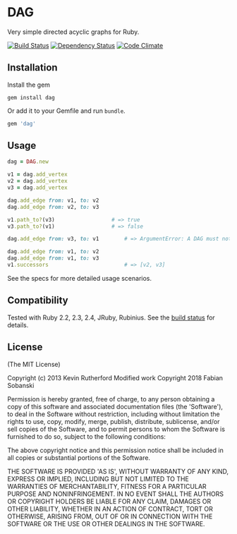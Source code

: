 # DAG

Very simple directed acyclic graphs for Ruby.

[![Build Status](https://travis-ci.org/kevinrutherford/dag.png)](https://travis-ci.org/kevinrutherford/dag)
[![Dependency
Status](https://gemnasium.com/kevinrutherford/dag.png)](https://gemnasium.com/kevinrutherford/dag)
[![Code
Climate](https://codeclimate.com/github/kevinrutherford/dag.png)](https://codeclimate.com/github/kevinrutherford/dag)

## Installation

Install the gem

```
gem install dag
```

Or add it to your Gemfile and run `bundle`.

``` ruby
gem 'dag'
```

## Usage

```ruby
dag = DAG.new

v1 = dag.add_vertex
v2 = dag.add_vertex
v3 = dag.add_vertex

dag.add_edge from: v1, to: v2
dag.add_edge from: v2, to: v3

v1.path_to?(v3)                  # => true
v3.path_to?(v1)                  # => false

dag.add_edge from: v3, to: v1        # => ArgumentError: A DAG must not have cycles

dag.add_edge from: v1, to: v2
dag.add_edge from: v1, to: v3
v1.successors                        # => [v2, v3]
```

See the specs for more detailed usage scenarios.

## Compatibility

Tested with Ruby 2.2, 2.3, 2.4, JRuby, Rubinius.
See the [build status](https://travis-ci.org/kevinrutherford/dag)
for details.

## License

(The MIT License)

Copyright (c) 2013 Kevin Rutherford
Modified work Copyright 2018 Fabian Sobanski

Permission is hereby granted, free of charge, to any person obtaining a copy of
this software and associated documentation files (the 'Software'), to deal in
the Software without restriction, including without limitation the rights to
use, copy, modify, merge, publish, distribute, sublicense, and/or sell copies
of the Software, and to permit persons to whom the Software is furnished to do
so, subject to the following conditions:

The above copyright notice and this permission notice shall be included in all
copies or substantial portions of the Software.

THE SOFTWARE IS PROVIDED 'AS IS', WITHOUT WARRANTY OF ANY KIND, EXPRESS OR
IMPLIED, INCLUDING BUT NOT LIMITED TO THE WARRANTIES OF MERCHANTABILITY,
FITNESS FOR A PARTICULAR PURPOSE AND NONINFRINGEMENT.  IN NO EVENT SHALL THE
AUTHORS OR COPYRIGHT HOLDERS BE LIABLE FOR ANY CLAIM, DAMAGES OR OTHER
LIABILITY, WHETHER IN AN ACTION OF CONTRACT, TORT OR OTHERWISE, ARISING FROM,
OUT OF OR IN CONNECTION WITH THE SOFTWARE OR THE USE OR OTHER DEALINGS IN THE
SOFTWARE.
